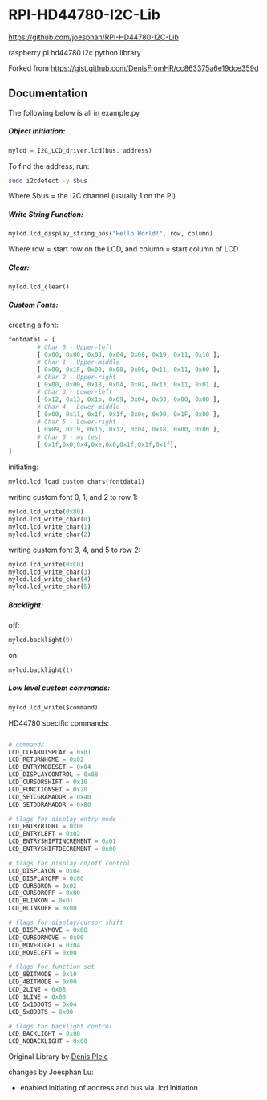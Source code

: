 # RPI-HD44780-I2C-Lib
https://github.com/joesphan/RPI-HD44780-I2C-Lib

raspberry pi hd44780 i2c python library

Forked from https://gist.github.com/DenisFromHR/cc863375a6e19dce359d

## Documentation

The following below is all in example.py

##### Object initiation:

```python
mylcd = I2C_LCD_driver.lcd(bus, address)
```

To find the address, run:

```bash
sudo i2cdetect -y $bus
```

Where $bus = the I2C channel (usually 1 on the Pi)

##### Write String Function:

```python
mylcd.lcd_display_string_pos("Hello World!", row, column)
```

Where row = start row on the LCD, and column = start column of LCD

##### Clear:

```Pythong
mylcd.lcd_clear()
```

##### Custom Fonts:

creating a font:

```python
fontdata1 = [
        # Char 0 - Upper-left
        [ 0x00, 0x00, 0x03, 0x04, 0x08, 0x19, 0x11, 0x10 ],
        # Char 1 - Upper-middle
        [ 0x00, 0x1F, 0x00, 0x00, 0x00, 0x11, 0x11, 0x00 ],
        # Char 2 - Upper-right
        [ 0x00, 0x00, 0x18, 0x04, 0x02, 0x13, 0x11, 0x01 ],
        # Char 3 - Lower-left
        [ 0x12, 0x13, 0x1b, 0x09, 0x04, 0x03, 0x00, 0x00 ],
        # Char 4 - Lower-middle
        [ 0x00, 0x11, 0x1f, 0x1f, 0x0e, 0x00, 0x1F, 0x00 ],
        # Char 5 - Lower-right
        [ 0x09, 0x19, 0x1b, 0x12, 0x04, 0x18, 0x00, 0x00 ],
        # Char 6 - my test
		[ 0x1f,0x0,0x4,0xe,0x0,0x1f,0x1f,0x1f],
]


```

initiating:

```python
mylcd.lcd_load_custom_chars(fontdata1)
```

writing custom font 0, 1, and 2 to row 1:

```python
mylcd.lcd_write(0x80)
mylcd.lcd_write_char(0)
mylcd.lcd_write_char(1)
mylcd.lcd_write_char(2)
```

writing custom font 3, 4, and 5 to row 2:

```python
mylcd.lcd_write(0xC0)
mylcd.lcd_write_char(3)
mylcd.lcd_write_char(4)
mylcd.lcd_write_char(5)
```

##### Backlight:

off:

```python
mylcd.backlight(0)
```

on:

```python
mylcd.backlight(1)
```

##### Low level custom commands:

```python
mylcd.lcd_write($command)
```

HD44780 specific commands:

```python

# commands
LCD_CLEARDISPLAY = 0x01
LCD_RETURNHOME = 0x02
LCD_ENTRYMODESET = 0x04
LCD_DISPLAYCONTROL = 0x08
LCD_CURSORSHIFT = 0x10
LCD_FUNCTIONSET = 0x20
LCD_SETCGRAMADDR = 0x40
LCD_SETDDRAMADDR = 0x80

# flags for display entry mode
LCD_ENTRYRIGHT = 0x00
LCD_ENTRYLEFT = 0x02
LCD_ENTRYSHIFTINCREMENT = 0x01
LCD_ENTRYSHIFTDECREMENT = 0x00

# flags for display on/off control
LCD_DISPLAYON = 0x04
LCD_DISPLAYOFF = 0x00
LCD_CURSORON = 0x02
LCD_CURSOROFF = 0x00
LCD_BLINKON = 0x01
LCD_BLINKOFF = 0x00

# flags for display/cursor shift
LCD_DISPLAYMOVE = 0x08
LCD_CURSORMOVE = 0x00
LCD_MOVERIGHT = 0x04
LCD_MOVELEFT = 0x00

# flags for function set
LCD_8BITMODE = 0x10
LCD_4BITMODE = 0x00
LCD_2LINE = 0x08
LCD_1LINE = 0x00
LCD_5x10DOTS = 0x04
LCD_5x8DOTS = 0x00

# flags for backlight control
LCD_BACKLIGHT = 0x08
LCD_NOBACKLIGHT = 0x00
```

Original Library by [Denis Pleic](https://gist.github.com/DenisFromHR)

changes by Joesphan Lu:

- enabled initiating of address and bus via .lcd initiation